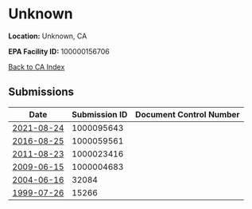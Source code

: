 # Unknown

**Location:** Unknown, CA

**EPA Facility ID:** 100000156706

[Back to CA Index](../../index.md)

## Submissions

| Date | Submission ID | Document Control Number |
|------|--------------|-------------------------|
| [2021-08-24](submissions/1000095643.md) | 1000095643 |  |
| [2016-08-25](submissions/1000059561.md) | 1000059561 |  |
| [2011-08-23](submissions/1000023416.md) | 1000023416 |  |
| [2009-06-15](submissions/1000004683.md) | 1000004683 |  |
| [2004-06-16](submissions/32084.md) | 32084 |  |
| [1999-07-26](submissions/15266.md) | 15266 |  |
